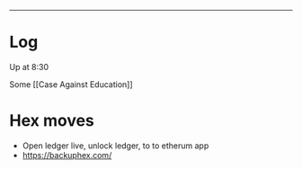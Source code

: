 

---

# Log

Up at 8:30

Some [[Case Against Education]]

# Hex moves
- Open ledger live, unlock ledger, to to etherum app
- https://backuphex.com/
